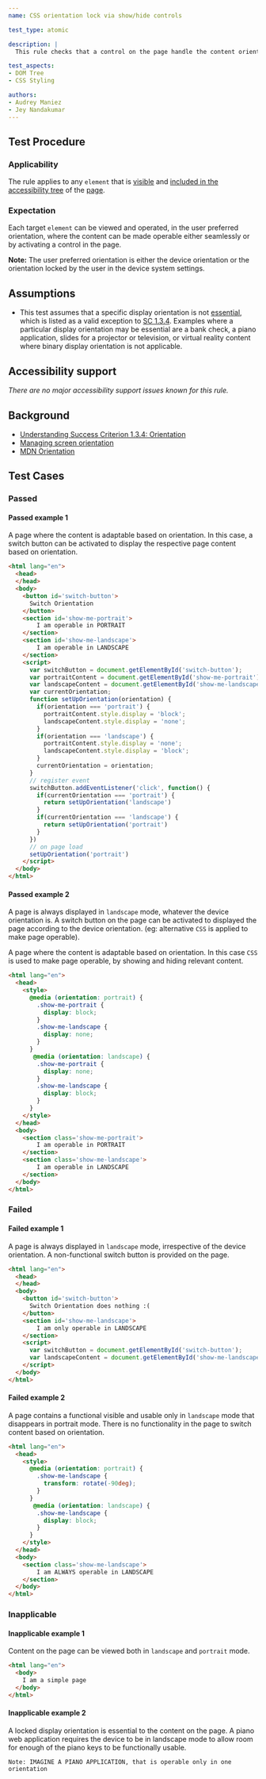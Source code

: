 ```yaml
---
name: CSS orientation lock via show/hide controls

test_type: atomic

description: |
  This rule checks that a control on the page handle the content orientation.

test_aspects:
- DOM Tree
- CSS Styling

authors:
- Audrey Maniez
- Jey Nandakumar
---
```


## Test Procedure

### Applicability

The rule applies to any `element` that is [visible](#visible) and [included in the accessibility tree](#included-in-the-accessibility-tree) of the [page](https://www.w3.org/TR/WCAG21/#dfn-web-page-s).

### Expectation

Each target `element` can be viewed and operated, in the user preferred orientation, where the content can be made operable either seamlessly or by activating a control in the page.

**Note:** The user preferred orientation is either the device orientation or the orientation locked by the user in the device system settings.

## Assumptions

* This test assumes that a specific display orientation is not [essential](https://www.w3.org/TR/WCAG21/#dfn-essential), which is listed as a valid exception to [SC 1.3.4]((https://www.w3.org/WAI/WCAG21/Understanding/orientation.html)). Examples where a particular display orientation may be essential are a bank check, a piano application, slides for a projector or television, or virtual reality content where binary display orientation is not applicable.

## Accessibility support

*There are no major accessibility support issues known for this rule.*

## Background

- [Understanding Success Criterion 1.3.4: Orientation](https://www.w3.org/WAI/WCAG21/Understanding/orientation.html)
- [Managing screen orientation](https://developer.mozilla.org/en-US/docs/Web/API/CSS_Object_Model/Managing_screen_orientation)
- [MDN Orientation](https://developer.mozilla.org/en-US/docs/Web/CSS/@media/orientation)

## Test Cases

### Passed

#### Passed example 1

A page where the content is adaptable based on orientation. In this case, a switch button can be activated to display the respective page content based on orientation.

```html
<html lang="en">
  <head>
  </head>
  <body>
    <button id='switch-button'>
      Switch Orientation
    </button>
    <section id='show-me-portrait'>
        I am operable in PORTRAIT
    </section>
    <section id='show-me-landscape'>
        I am operable in LANDSCAPE
    </section>
    <script>
      var switchButton = document.getElementById('switch-button');
      var portraitContent = document.getElementById('show-me-portrait');
      var landscapeContent = document.getElementById('show-me-landscape');
      var currentOrientation;
      function setUpOrientation(orientation) {
        if(orientation === 'portrait') {
          portraitContent.style.display = 'block';
          landscapeContent.style.display = 'none';
        }
        if(orientation === 'landscape') {
          portraitContent.style.display = 'none';
          landscapeContent.style.display = 'block';
        }
        currentOrientation = orientation;
      }
      // register event
      switchButton.addEventListener('click', function() {
        if(currentOrientation === 'portrait') {
          return setUpOrientation('landscape')
        }
        if(currentOrientation === 'landscape') {
          return setUpOrientation('portrait')
        }
      })
      // on page load
      setUpOrientation('portrait')
    </script>
  </body>
</html>
```

#### Passed example 2

A page is always displayed in `landscape` mode, whatever the device orientation is. A switch button on the page can be activated to displayed the page according to the device orientation. (eg: alternative `CSS` is applied to make page operable).

A page where the content is adaptable based on orientation. In this case `CSS` is used to make page operable, by showing and hiding relevant content.

```html
<html lang="en">
  <head>
    <style>
      @media (orientation: portrait) {
        .show-me-portrait {
          display: block;
        }
        .show-me-landscape {
          display: none;
        }
      }
       @media (orientation: landscape) {
        .show-me-portrait {
          display: none;
        }
        .show-me-landscape {
          display: block;
        }
      }
    </style>
  </head>
  <body>
    <section class='show-me-portrait'>
        I am operable in PORTRAIT
    </section>
    <section class='show-me-landscape'>
        I am operable in LANDSCAPE
    </section>
  </body>
</html>
```

### Failed

#### Failed example 1

A page is always displayed in `landscape` mode, irrespective of the device orientation. A non-functional switch button is provided on the page.

```html
<html lang="en">
  <head>
  </head>
  <body>
    <button id='switch-button'>
      Switch Orientation does nothing :(
    </button>
    <section id='show-me-landscape'>
        I am only operable in LANDSCAPE
    </section>
    <script>
      var switchButton = document.getElementById('switch-button');
      var landscapeContent = document.getElementById('show-me-landscape');
    </script>
  </body>
</html>
```

#### Failed example 2

A page contains a functional visible and usable only in `landscape` mode that disappears in portrait mode. There is no functionality in the page to switch content based on orientation.

```html
<html lang="en">
  <head>
    <style>
      @media (orientation: portrait) {
        .show-me-landscape {
          transform: rotate(-90deg);
        }
      }
       @media (orientation: landscape) {
        .show-me-landscape {
          display: block;
        }
      }
    </style>
  </head>
  <body>
    <section class='show-me-landscape'>
        I am ALWAYS operable in LANDSCAPE
    </section>
  </body>
</html>
```

### Inapplicable

#### Inapplicable example 1

Content on the page can be viewed both in `landscape` and `portrait` mode.

```html
<html lang="en">
  <body>
    I am a simple page
  </body>
</html>
```

#### Inapplicable example 2

A locked display orientation is essential to the content on the page. A piano web application requires the device to be in landscape mode to allow room for enough of the piano keys to be functionally usable. 

```
Note: IMAGINE A PIANO APPLICATION, that is operable only in one orientation
```